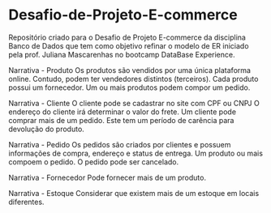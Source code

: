 # Desafio-de-Projeto-E-commerce
Repositório criado para o Desafio de Projeto E-commerce da disciplina Banco de Dados que tem como objetivo refinar o modelo de ER iniciado pela prof. Juliana Mascarenhas no bootcamp DataBase Experience.

Narrativa - Produto
Os produtos são vendidos por uma única plataforma online. Contudo, podem ter vendedores distintos (terceiros).
Cada produto possui um fornecedor.
Um ou mais produtos podem compor um pedido.

Narrativa - Cliente
O cliente pode se cadastrar no site com CPF ou CNPJ
O endereço do cliente irá determinar o valor do frete.
Um cliente pode comprar mais de um pedido. Este tem um período de carência para devolução do produto.

Narrativa - Pedido
Os pedidos são criados por clientes e possuem informações de compra, endereço e status de entrega.
Um produto ou mais compoem o pedido.
O pedido pode ser cancelado.

Narrativa - Fornecedor
Pode fornecer mais de um produto.

Narrativa - Estoque
Considerar que existem mais de um estoque em locais diferentes.
